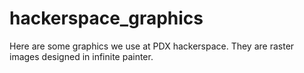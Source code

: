 # hackerspace_graphics
Here are some graphics we use at PDX hackerspace. They are raster images designed in infinite painter.
